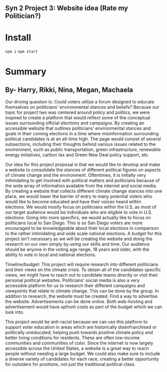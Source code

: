 ## Syn 2 Project 3: Website idea (Rate my Politician?)
# Install
``` npm i ```
``` npm start ```
# Summary
## By- Harry, Rikki, Nina, Megan, Machaela

Our driving question is: Could voters utilize a forum designed to educate themselves on politicians’ environmental stances and beliefs? Because our topic for project two was centered around policy and politics, we were inspired to create a platform that would reflect some of the conceptual issues surrounding official elections and campaigns. By creating an accessible website that outlines politicians’ environmental stances and goals in their coming elections in a time where misinformation surrounding political candidates is at an all-time high. The page would consist of several subsections, including their thoughts behind various issues related to the environment, such as public transportation, green infrastructure, renewable energy initiatives, carbon tax and Green New Deal policy support, etc. 

Our idea for this project proposal is that we would like to develop and make a website to consolidate the stances of different political figures on aspects of climate change and the environment. Oftentimes, it is initially very intimidating to get involved with political matters and politicians because of the wide array of information available from the internet and social media. By creating a website that collects different climate change stances into one place, we would lower the barrier of entry to many potential voters who would like to become educated and have their voices heard within elections. We would mostly focus on politicians within the U.S, as most of our target audience would be individuals who are eligible to vote in U.S. elections. Going into more specifics, we would actually like to focus on politicians local to San Diego. This is so San Diego voters are more encouraged to be knowledgeable about their local elections in comparison to the rather intimidating and wide scale national elections. A budget for this project isn't necessary as we will be creating the website and doing the research on our own simply by using our skills and time. Our audience should be anyone in the voting age range, 18 years and older, with the ability to vote in local and national elections. 

Timeline/budget: This project will require research into different politicians and their views on the climate crisis. To obtain all of the candidates specific views, we might have to reach out to candidate teams directly or visit their personal political websites. Politicians' social media is also a very accessible platform for us to research their different campaigns and viewpoints that relate to climate change. This can be done by the group. In addition to research, the website must be created. Find a way to advertise the website. Advertisements can be done online. Both web-hosting and advertisement would have upfront costs as part of the budget which we can look into.

This project would be anti-racist because we can use this platform to support voter education in areas which are historically disenfranchised or politically uneducated, helping push towards positive climate policy and better living conditions for residents. These are often low-income communities and communities of color. Since the internet is now largely accessible across the United States, a website is a great way to reach people without needing a large budget. We could also make sure to include a diverse variety of candidates for each race, creating a better opportunity for outsiders for positions, not just the traditional political class.

